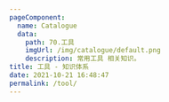 ```yaml
---
pageComponent: 
  name: Catalogue
  data: 
    path: 70.工具
    imgUrl: /img/catalogue/default.png
    description: 常用工具 相关知识。
title: 工具 - 知识体系
date: 2021-10-21 16:48:47
permalink: /tool/
---
```

